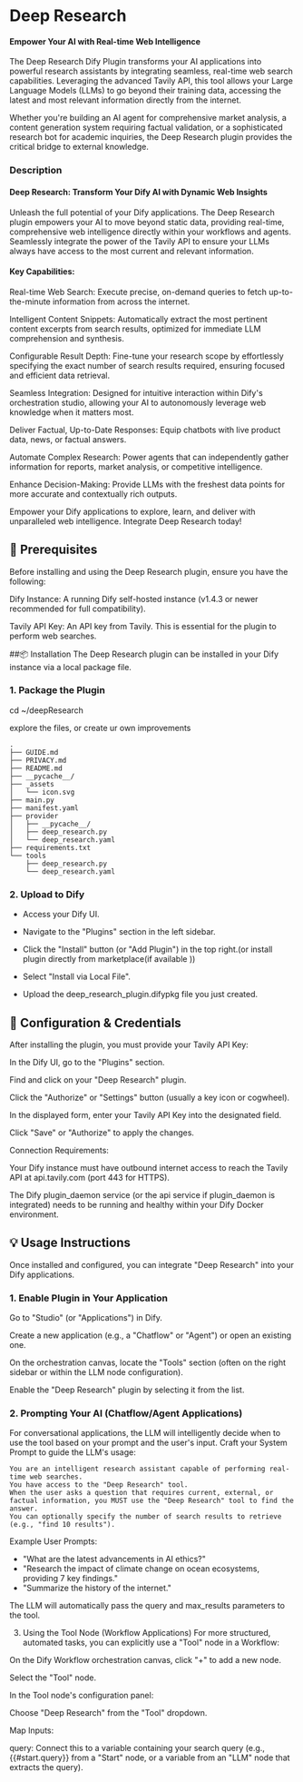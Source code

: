 # Deep Research
#### **Empower Your AI with Real-time Web Intelligence**
The Deep Research Dify Plugin transforms your AI applications into powerful research assistants by integrating seamless, real-time web search capabilities. Leveraging the advanced Tavily API, this tool allows your Large Language Models (LLMs) to go beyond their training data, accessing the latest and most relevant information directly from the internet.

Whether you're building an AI agent for comprehensive market analysis, a content generation system requiring factual validation, or a sophisticated research bot for academic inquiries, the Deep Research plugin provides the critical bridge to external knowledge.


### Description

#### Deep Research: Transform Your Dify AI with Dynamic Web Insights

Unleash the full potential of your Dify applications. The Deep Research plugin empowers your AI to move beyond static data, providing real-time, comprehensive web intelligence directly within your workflows and agents. Seamlessly integrate the power of the Tavily API to ensure your LLMs always have access to the most current and relevant information.

#### Key Capabilities:

Real-time Web Search: Execute precise, on-demand queries to fetch up-to-the-minute information from across the internet.

Intelligent Content Snippets: Automatically extract the most pertinent content excerpts from search results, optimized for immediate LLM comprehension and synthesis.

Configurable Result Depth: Fine-tune your research scope by effortlessly specifying the exact number of search results required, ensuring focused and efficient data retrieval.

Seamless Integration: Designed for intuitive interaction within Dify's orchestration studio, allowing your AI to autonomously leverage web knowledge when it matters most.

Deliver Factual, Up-to-Date Responses: Equip chatbots with live product data, news, or factual answers.

Automate Complex Research: Power agents that can independently gather information for reports, market analysis, or competitive intelligence.

Enhance Decision-Making: Provide LLMs with the freshest data points for more accurate and contextually rich outputs.

Empower your Dify applications to explore, learn, and deliver with unparalleled web intelligence. Integrate Deep Research today!


## 🚀 Prerequisites
Before installing and using the Deep Research plugin, ensure you have the following:

Dify Instance: A running Dify self-hosted instance (v1.4.3 or newer recommended for full compatibility).

Tavily API Key: An API key from Tavily. This is essential for the plugin to perform web searches.


##📦 Installation
The Deep Research plugin can be installed in your Dify instance via a local package file.

### 1. Package the Plugin
cd ~/deepResearch

explore the files, or create ur own improvements
```
.
├── GUIDE.md
├── PRIVACY.md
├── README.md
├── __pycache__/   
├── _assets
│   └── icon.svg
├── main.py
├── manifest.yaml
├── provider
│   ├── __pycache__/ 
│   ├── deep_research.py
│   └── deep_research.yaml
├── requirements.txt
└── tools
    ├── deep_research.py
    └── deep_research.yaml
```
### 2. Upload to Dify
- Access your Dify UI.

- Navigate to the "Plugins" section in the left sidebar.

- Click the "Install" button (or "Add Plugin") in the top right.(or install plugin directly from marketplace(if available ))

- Select "Install via Local File".

- Upload the deep_research_plugin.difypkg file you just created.

## 🔑 Configuration & Credentials
After installing the plugin, you must provide your Tavily API Key:

In the Dify UI, go to the "Plugins" section.

Find and click on your "Deep Research" plugin.

Click the "Authorize" or "Settings" button (usually a key icon or cogwheel).

In the displayed form, enter your Tavily API Key into the designated field.

Click "Save" or "Authorize" to apply the changes.

Connection Requirements:

Your Dify instance must have outbound internet access to reach the Tavily API at api.tavily.com (port 443 for HTTPS).

The Dify plugin_daemon service (or the api service if plugin_daemon is integrated) needs to be running and healthy within your Dify Docker environment.

## 💡 Usage Instructions
Once installed and configured, you can integrate "Deep Research" into your Dify applications.

### 1. Enable Plugin in Your Application
Go to "Studio" (or "Applications") in Dify.

Create a new application (e.g., a "Chatflow" or "Agent") or open an existing one.

On the orchestration canvas, locate the "Tools" section (often on the right sidebar or within the LLM node configuration).

Enable the "Deep Research" plugin by selecting it from the list.

### 2. Prompting Your AI (Chatflow/Agent Applications)
For conversational applications, the LLM will intelligently decide when to use the tool based on your prompt and the user's input. Craft your System Prompt to guide the LLM's usage:

```
You are an intelligent research assistant capable of performing real-time web searches.
You have access to the "Deep Research" tool.
When the user asks a question that requires current, external, or factual information, you MUST use the "Deep Research" tool to find the answer.
You can optionally specify the number of search results to retrieve (e.g., "find 10 results").
```
Example User Prompts:
- "What are the latest advancements in AI ethics?"
- "Research the impact of climate change on ocean ecosystems, providing 7 key findings."
- "Summarize the history of the internet."

The LLM will automatically pass the query and max_results parameters to the tool.

3. Using the Tool Node (Workflow Applications)
For more structured, automated tasks, you can explicitly use a "Tool" node in a Workflow:

On the Dify Workflow orchestration canvas, click "+" to add a new node.

Select the "Tool" node.

In the Tool node's configuration panel:

Choose "Deep Research" from the "Tool" dropdown.

Map Inputs:

query: Connect this to a variable containing your search query (e.g., {{#start.query}} from a "Start" node, or a variable from an "LLM" node that extracts the query).
